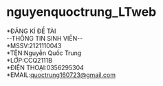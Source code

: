 # nguyenquoctrung_LTweb
*ĐĂNG KÍ ĐỀ TÀI    
--THÔNG TIN SINH VIÊN--  
*MSSV:2121110043  
*TÊN:Nguyễn Quốc Trung  
*LỚP:CCQ2111B  
*ĐIỆN THOẠI:0356295304  
*EMAIL:quoctrung160723@gmail.com
